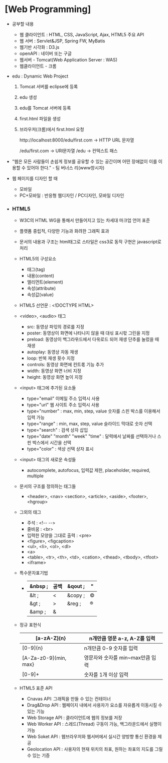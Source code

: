 # [Web Programming]

- 공부할 내용
  - 웹 클라이언트 : HTML, CSS, JavaScript, Ajax, HTML5 주요 API
  - 웹 서버 : Servlet&JSP, Spring FW, MyBatis
  - 웹기반 시각화 : D3.js
  - openAPI : 네이버 또는 구글
  - 웹서버 - Tomcat(Web Application Server : WAS)
  - 웹클라이언트 - 크롬
  
- edu : Dynamic Web Project
  1. Tomcat 서버를 eclipse에 등록
  
  2. edu 생성
  
  3. edu를 Tomcat 서버에 등록
  
  4. first.html 파일을 생성
  
  5. 브라우저(크롬)에서 first.html 요청
  
     http://localhost:8000/edu/first.com -> HTTP URL 문자열
  
     /edu/first.com -> URI문자열		/edu -> 컨텍스트 패스
  
- "웹은 모든 사람들이 손쉽게 정보를 공유할 수 있는 공간이며 어떤 장애없이 이를 이용할 수 있어야 한다." - 팀 버너스 리(www창시자)

- 웹 페이지를 디자인 할 때

  - 모바일
  - PC+모바일 : 반응형 웹디자인 / PC디자인, 모바일 디자인

- ###  HTML5

  - W3C의 HTML WG을 통해서 만들어지고 있는 차세대 마크업 언어 표준

  - 플랫폼 중립적, 다양한 기능과 화려한 그래픽 효과

  - 문서의 내용과 구조는 html태그로 스타일은 css3로 동작 구현은 javascript로 처리

  - HTML5의 구성요소

    - 태그(tag)
    - 내용(content)
    - 엘리먼트(element)
    - 속성(attribute)
    - 속성값(value)

  - HTML5 선언문 : &lt;!DOCTYPE HTML>

  - &lt;video>, &lt;audio> 태그

    - src: 동영상 파읷의 경로를 지정
    - poster: 동영상이 화면에 나타나지 않을 때 대싞 표시핛 그린을 지정
    - preload: 동영상이 백그라욲드에서 다욲로드 되어 재생 단추를 눌렀을 때 재생
    - autoplay: 동영상 자동 재생
    - loop: 반복 재생 횟수 지정
    - controls: 동영상 화면에 컨트롟 기능 추가
    - width: 동영상 화면 너비 지정
    - height: 동영상 화면 높이 지정

  - &lt;input> 태그에 추가된 요소들

    - type="email" 이메일 주소 입력시 사용
    - type="url"  웹 사이트 주소 입력시 사용
    - type="number" : max, min, step, value 숫자를 스핀 박스를 이용해서 입력 가능
    - type="range" : min, max, step, value 슬라이드 막대로 숫자 선택
    - type="search" : 검색 상자 삽입
    - type="date" "month" "week" "time" : 달력에서 날짜를 선택하거나 스핀 박스에서 시간을 선택
    - type="color" : 색상 선택 상자 표시

  - &lt;input> 태그의 새로운 속성들

    - autocomplete, autofocus, 입력값 제한, placeholder, required, multiple

  - 문서의 구조를 정의하는 태그들

    - &lt;header>, &lt;nav> &lt;section>, &lt;article>, &lt;aside>, &lt;footer>, &lt;hgroup>

  - 그외의 태그
  
    - 주석 : &lt;!-- -->
    - 줄바꿈 : &lt;br>
    - 입력한 모양을 그대로 출력 : &lt;pre>
    - &lt;figure>, &lt;figcaption>
    - &lt;ul>, &lt;li>, &lt;ol>, &lt;dl>
    - &lt;a>
    - &lt;table>, &lt;tr>, &lt;th>, &lt;td>, &lt;cation>, &lt;thead>, &lt;tbody>, &lt;tfoot>
    - &lt;iframe>
  
  - 특수문자표기법
  
    
  
    - | &nbsp ; | 공백 | &qout ; | "      |
      | ------- | ---- | ------- | ------ |
      | &lt ;   | <    | &copy ; | &copy; |
      | &gt ;   | >    | &reg ;  | &reg;  |
      | &amp ;  | &    |         |        |
  
  - 정규 표현식
  
    | [a-zA-Z]{n}           | n개만큼 영문 a-z, A-Z를 입력     |
    | --------------------- | -------------------------------- |
    | [0-9]{n}              | n개만큼 0-9 숫자를 입력          |
    | [A-Za-z0-9]{min, max} | 영문자와 숫자를 min~max만큼 입력 |
    | [0-9]+                | 숫자를 1개 이상 입력             |
  
  - HTML5 표준 API
  
    - Cnavas API: 그래픽을 만들 수 있는 컨테이너
    - Drag&Drop API : 웹페이지 내에서 사용자가 요소를 자유롭게 이동시킬 수 있는 기능
    - Web Storage API : 클라이언트에 웹의 정보를 저장
    - Web Worker API : 스레드(Thread) 구동이 가능, 백그라운드에서 실행이 가능 
    - Web Soket API : 웹브라우저와 웹서버에서 실시간 양방향 통신 환경을 제공
    - Geolocation API : 사용자의 현재 위치의 좌표, 원하는 좌표의 지도를 그릴 수 있는 기증


